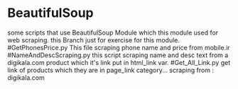 # BeautifulSoup
some scripts that use BeautifulSoup Module which this module used for web scraping.
this Branch just for exercise for this module.
#GetPhonesPrice.py
This file scraping phone name and price from mobile.ir
#NameAndDescScraping.py
this script scraping name and desc text from a digikala.com product which it's link
put in html_link var.
#Get_All_Link.py
get link of products which they are in page_link category...
scraping from : digikala.com
